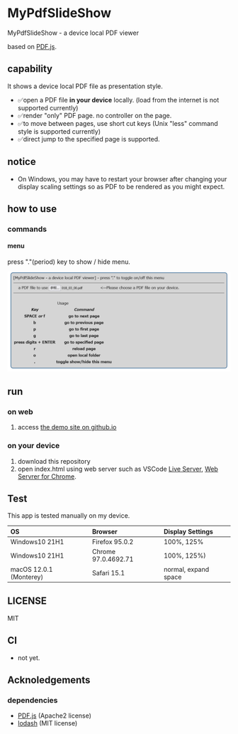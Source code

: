 # MyPdfSlideShow

MyPdfSlideShow - a device local PDF viewer

based on [PDF.js](https://mozilla.github.io/pdf.js/).

## capability

It shows a device local PDF file as presentation style.

- ✅open a PDF file __in your device__ locally. (load from the internet is not supported currently)
- ✅render "only" PDF page. no controller on the page.
- ✅to move between pages, use short cut keys (Unix "less" command style is supported currently)
- ✅direct jump to the specified page is supported.

## notice

- On Windows, you may have to restart your browser after changing your display scaling settings so as PDF to be rendered as you might expect.

## how to use

### commands

#### menu
press "."(period) key to show / hide menu.

![MENU](./doc/menu.png)

## run

### on web

1. access [the demo site on github.io](https://hrkt.github.io/my-pdf-slideshow/)

### on your device

1. download this repository
2. open index.html using web server such as VSCode [Live Server](https://marketplace.visualstudio.com/items?itemName=ritwickdey.LiveServer), [Web Servrer for Chrome](https://chrome.google.com/webstore/detail/web-server-for-chrome/ofhbbkphhbklhfoeikjpcbhemlocgigb).

## Test

This app is tested manually on my device.

|OS|Browser|Display Settings|
|:---|:---|:---|
|Windows10 21H1|Firefox 95.0.2|100%, 125%|
|Windows10 21H1|Chrome 97.0.4692.71|100%, 125%)|
|macOS 12.0.1 (Monterey)|Safari 15.1|normal, expand space|

## LICENSE

MIT

## CI

- not yet.

## Acknoledgements

### dependencies

- [PDF.js](https://mozilla.github.io/pdf.js/) (Apache2 license)
- [lodash](https://lodash.com/) (MIT license)
